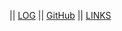 || [LOG](https://github.com/astrialyanda/os232/blob/master/mylog.txt) || [GitHub](https://github.com/astrialyanda) || [LINKS](./links.md)
